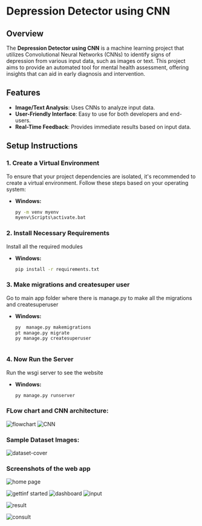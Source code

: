# Depression Detector using CNN

## Overview
The **Depression Detector using CNN** is a machine learning project that utilizes Convolutional Neural Networks (CNNs) to identify signs of depression from various input data, such as images or text. This project aims to provide an automated tool for mental health assessment, offering insights that can aid in early diagnosis and intervention.

## Features
- **Image/Text Analysis**: Uses CNNs to analyze input data.
- **User-Friendly Interface**: Easy to use for both developers and end-users.
- **Real-Time Feedback**: Provides immediate results based on input data.

## Setup Instructions

### 1. Create a Virtual Environment
To ensure that your project dependencies are isolated, it's recommended to create a virtual environment. Follow these steps based on your operating system:

- **Windows:**
  ```bash
  py -m venv myenv
  myenv\Scripts\activate.bat

### 2. Install Necessary Requirements
Install all the required modules

- **Windows:**
  ```bash
  pip install -r requirements.txt


### 3. Make migrations and createsuper user
Go to main app folder where there is manage.py to make all the migrations and createsuperuser

- **Windows:**
  ```bash
  py  manage.py makemigrations
  pt manage.py migrate
  py manage.py createsuperuser



### 4. Now Run the Server
Run the wsgi server to see the website

- **Windows:**
  ```bash
  py manage.py runserver

### FLow chart and CNN architecture:
![flowchart](https://github.com/user-attachments/assets/eff7e728-e607-4a04-988c-ee25ed835d7b)
![CNN](https://github.com/user-attachments/assets/82b5dabb-2ba1-4388-b81f-8c913c31b5c2)

### Sample Dataset Images:
![dataset-cover](https://github.com/user-attachments/assets/f5e3e949-e0ae-4053-b630-19275e56ddab)


### Screenshots of the web app

![home page](https://github.com/user-attachments/assets/5fa9bad4-817a-482d-bfe9-fe4158f86c4d)


![gettinf started](https://github.com/user-attachments/assets/38f998f9-13c1-4038-8292-1e5f93b54b29)
![dashboard](https://github.com/user-attachments/assets/cada77aa-6c46-4686-a6bd-ae724db4c52e)
![input](https://github.com/user-attachments/assets/f96d48bb-dba6-41bd-87a8-bdfaf1f27040)

![result](https://github.com/user-attachments/assets/5b4a6c26-9d60-40ff-9f5b-5e129715d7fa)

![consult](https://github.com/user-attachments/assets/d6b6042b-a874-45bb-9293-3cda14251fb3)

